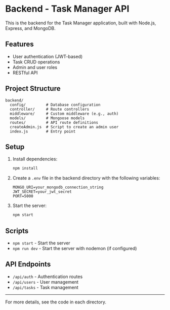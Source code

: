 # Backend - Task Manager API

This is the backend for the Task Manager application, built with Node.js, Express, and MongoDB.

## Features
- User authentication (JWT-based)
- Task CRUD operations
- Admin and user roles
- RESTful API

## Project Structure
```
backend/
  config/         # Database configuration
  controller/     # Route controllers
  middleware/     # Custom middleware (e.g., auth)
  models/         # Mongoose models
  routes/         # API route definitions
  createAdmin.js  # Script to create an admin user
  index.js        # Entry point
```

## Setup
1. Install dependencies:
   ```bash
   npm install
   ```
2. Create a `.env` file in the backend directory with the following variables:
   ```env
   MONGO_URI=your_mongodb_connection_string
   JWT_SECRET=your_jwt_secret
   PORT=5000
   ```
3. Start the server:
   ```bash
   npm start
   ```

## Scripts
- `npm start` - Start the server
- `npm run dev` - Start the server with nodemon (if configured)

## API Endpoints
- `/api/auth` - Authentication routes
- `/api/users` - User management
- `/api/tasks` - Task management

---

For more details, see the code in each directory. 